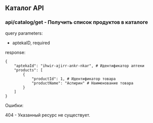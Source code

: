 ## Каталог API

### api/catalog/get - Получить список продуктов в каталоге <a name="getCatalog"></a>

query parameters:

- aptekaID, required

response:

```
{
    "aptekaId": "ihwir-ajirr-ankr-nkar", # Идентификатор аптеки
    "products": [
        {
            "productId": 1, # Идентификатор товара
            "productName": "Аспирин" # Наименование товара
        }
    ]
}
```

Ошибки:

404 - Указанный ресурс не существует.